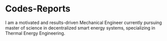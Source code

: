 # Codes-Reports
I am a motivated and results-driven Mechanical Engineer currently pursuing master of science in decentralized smart energy systems, specializing in Thermal Energy Engineering. 
